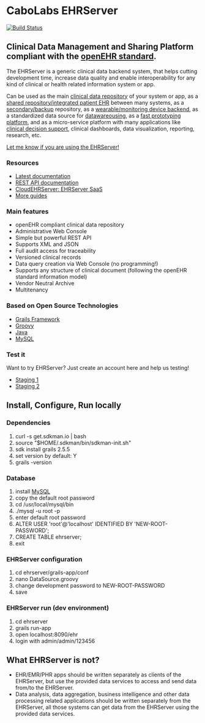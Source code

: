 # CaboLabs EHRServer

[![Build Status](https://travis-ci.org/ppazos/cabolabs-ehrserver.svg?branch=master)](https://travis-ci.org/ppazos/cabolabs-ehrserver)

## Clinical Data Management and Sharing Platform compliant with the [openEHR standard](http://openehr.org).

The EHRServer is a generic clinical data backend system, that helps cutting development time, increase data quality and enable
interoperability for any kind of clinical or health related information system or app.

Can be used as the main [clinical data repository](https://cloudehrserver.com/learn/use_case_health_and_wellness_apps) of your system or app, as a 
[shared repository/integrated patient EHR](https://cloudehrserver.com/learn/use_case_shared_health_recods) between many systems, as a 
[secondary/backup](https://cloudehrserver.com/learn/use_case_backup_and_query_database) repository, as a 
[wearable/monitoring device backend](https://cloudehrserver.com/learn/use_case_monitoring_and_wearables), as a 
standardized data source for [datawareousing](https://cloudehrserver.com/learn/use_case_analytics_and_datawarehousing), as a 
[fast prototyping platform](https://cloudehrserver.com/learn/use_case_fast_prototyping_poc),
and as a micro-service platform with many applications like 
[clinical decision support](https://cloudehrserver.com/learn/use_case_clinical_decision_support), clinical dashboards, data visualization, reporting, research, etc.

[Let me know if you are using the EHRServer!](https://twitter.com/ppazos)

### Resources

* [Latest documentation](https://cabolabs.com/en/projects)
* [REST API documentation](https://docs.google.com/viewerng/viewer?url=http://cabolabs.com/software_resources/EHRServer_v1.0.pdf)
* [CloudEHRServer: EHRServer SaaS](https://cloudehrserver.com/)
* [More guides](https://cloudehrserver.com/learn)

### Main features

* openEHR compliant clinical data repository
* Administrative Web Console
* Simple but powerful REST API
* Supports XML and JSON
* Full audit access for traceability
* Versioned clinical records
* Data query creation via Web Console (no programming!)
* Supports any structure of clinical document (following the openEHR standard information model)
* Vendor Neutral Archive
* Multitenancy

### Based on Open Source Technologies

* [Grails Framework](http://grails.org)
* [Groovy](http://groovy.codehaus.org)
* [Java](http://docs.oracle.com/javase/specs)
* [MySQL](http://dev.mysql.com/downloads/mysql/)


### Test it

Want to try EHRServer? Just create an account here and help us testing!

* [Staging 1](https://cabolabs-ehrserver.rhcloud.com/)
* [Staging 2](https://ehrserver-cabolabs2.rhcloud.com/)


## Install, Configure, Run locally

### Dependencies

1. curl -s get.sdkman.io | bash
2. source "$HOME/.sdkman/bin/sdkman-init.sh"
3. sdk install grails 2.5.5
4. set version by default: Y
5. grails -version

### Database

1. install [MySQL](https://dev.mysql.com/downloads/mysql/)
2. copy the default root password
3. cd /usr/local/mysql/bin
4. ./mysql -u root -p
5. enter default root password
6. ALTER USER 'root'@'localhost' IDENTIFIED BY 'NEW-ROOT-PASSWORD';
8. CREATE TABLE ehrserver;
9. exit

### EHRServer configuration

1. cd ehrserver/grails-app/conf
2. nano DataSource.groovy
3. change development password to NEW-ROOT-PASSWORD
4. save

### EHRServer run (dev environment)

1. cd ehrserver
2. grails run-app
3. open localhost:8090/ehr
4. login with admin/admin/123456



## What EHRServer is not?

* EHR/EMR/PHR apps should be written separately as clients of the EHRServer, but use the provided data services to access and send data from/to the EHRServer.
* Data analysis, data aggregation, business intelligence and other data processing related applications should be written separately from the EHRServer, all those systems can get data from the EHRServer using the provided data services.


 
